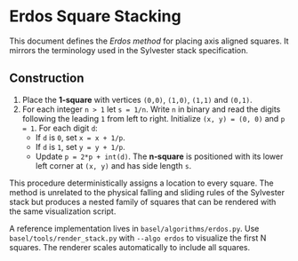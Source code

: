# Erdos Square Stacking

This document defines the *Erdos method* for placing axis aligned squares.
It mirrors the terminology used in the Sylvester stack specification.

## Construction

1. Place the **1‑square** with vertices `(0,0)`, `(1,0)`, `(1,1)` and `(0,1)`.
2. For each integer `n > 1` let `s = 1/n`.  Write `n` in binary and read the
   digits following the leading `1` from left to right.  Initialize
   `(x, y) = (0, 0)` and `p = 1`.
   For each digit `d`:
   - If `d` is `0`, set `x = x + 1/p`.
   - If `d` is `1`, set `y = y + 1/p`.
   - Update `p = 2*p + int(d)`.
   The **n‑square** is positioned with its lower left corner at `(x, y)` and has
   side length `s`.

This procedure deterministically assigns a location to every square.  The method
is unrelated to the physical falling and sliding rules of the Sylvester stack but
produces a nested family of squares that can be rendered with the same
visualization script.

A reference implementation lives in `basel/algorithms/erdos.py`.  Use
`basel/tools/render_stack.py` with `--algo erdos` to visualize the first N
squares.  The renderer scales automatically to include all squares.
